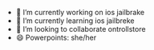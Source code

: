 - 🔭 I’m currently working on ios jailbrake 
- 🌱 I’m currently learning ios jailbreke
- 👯 I’m looking to collaborate ontrollstore 
- 😄 Powerpoints: she/her


